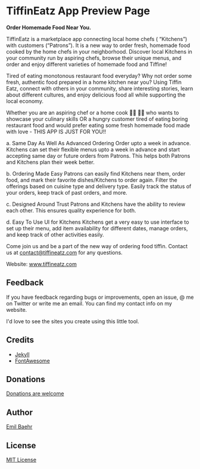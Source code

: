 # TiffinEatz App Preview Page
**Order Homemade Food Near You.**

TiffinEatz is a marketplace app connecting local home chefs ( “Kitchens”) with customers (“Patrons”). It is a new way to order fresh, homemade food cooked by the home chefs in your neighborhood. Discover local Kitchens in your community run by aspiring chefs, browse their unique menus, and order and enjoy different varieties of homemade food and Tiffine!


Tired of eating monotonous restaurant food everyday? Why not order some fresh, authentic food prepared in a home kitchen near you? Using Tiffin Eatz, connect with others in your community, share interesting stories, learn about different cultures, and enjoy delicious food all while supporting the local economy. 


Whether you are an aspiring chef or a home cook 👩‍🍳 👨‍🍳 who wants to showcase your culinary skills OR a hungry customer tired of eating boring restaurant food and would prefer eating some fresh homemade food made with love - THIS APP IS JUST FOR YOU!!


a. Same Day As Well As Advanced Ordering
Order upto a week in advance. Kitchens can set their flexible menus upto a week in advance and start accepting same day or future orders from Patrons. This helps both Patrons and Kitchens plan their week better.


b. Ordering Made Easy
Patrons can easily find Kitchens near them, order food, and mark their favorite dishes/Kitchens to order again. Filter the offerings based on cuisine type and delivery type. Easily track the status of your orders, keep track of past orders, and more.  


c. Designed Around Trust
Patrons and Kitchens have the ability to review each other. This ensures quality experience for both.


d. Easy To Use UI for Kitchens
Kitchens get a very easy to use interface to set up their menu, add item availability for different dates, manage orders, and keep track of other activities easily. 


Come join us and be a part of the new way of ordering food tiffin. Contact us at contact@tiffineatz.com for any questions. 


Website: www.tiffineatz.com









## Feedback
If you have feedback regarding bugs or improvements, open an issue, @ me on Twitter or write me an email. You can find my contact info on my website.

I'd love to see the sites you create using this little tool.

## Credits
- [Jekyll](https://github.com/jekyll/jekyll)
- [FontAwesome](https://fontawesome.github.io/Font-Awesome/)

## Donations
[Donations are welcome](https://www.paypal.com/cgi-bin/webscr?cmd=_donations&business=S8ZZT3JXJPN92&currency_code=USD&source=url)

## Author
[Emil Baehr](https://emilbaehr.com/)

## License
[MIT License](LICENSE)
